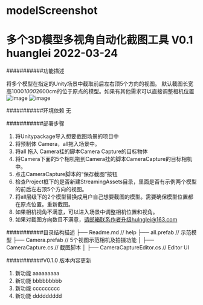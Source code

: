 # modelScreenshot
		
多个3D模型多视角自动化截图工具 V0.1
huanglei 2022-03-24
===========================

###########功能描述

将多个模型在指定的Unity场景中截取前后左右顶5个方向的视图。
默认截图长宽高1000*1000*2600cm的位于原点的模型。如果有其他需求可以直接调整相机位置
![image](https://user-images.githubusercontent.com/17068469/159889375-8b649e2d-66a8-4035-9843-87beb0b4c5e1.png)
![image](https://user-images.githubusercontent.com/17068469/159889495-f942da7e-abcc-4587-929f-b690164db9ff.png)


###########环境依赖
无

###########部署步骤
1. 将Unitypackage导入想要截图场景的项目中
2. 将预制体 Camera，all拖入场景中。
3. 将all 拖入 Camera挂的脚本Camera Capture的目标物体
4. 将Camera下面的5个相机拖到Camera挂的脚本CameraCapture的目标相机中。
5. 点击CameraCapture脚本的“保存截图”按钮
6. 检查Project框下的是否新建StreamingAssets目录，里面是否有示例两个模型的前后左右顶5个方向的视图。
7. 将all层级下的2个模型替换成用户自己想要截图的模型。需要确保模型位置都在原点位置。重新截图。
8. 如果相机视角不满意，可以进入场景中调整相机位置和视角。
9. 如果对截图方向数目不满意，请邮箱联系作者升级hulnglei@163.com

###########目录结构描述
├── Readme.md                   // help
├── all.prefab                  // 示范模型
├── Camera.prefab               // 5个视图示范相机及拍摄功能
│   ├── CameraCapture.cs		// 截图脚本
│   ├── CameraCaptureEditor.cs	// Editor UI




###########V0.1.0 版本内容更新
1. 新功能     aaaaaaaaa
2. 新功能     bbbbbbbbb
3. 新功能     ccccccccc
4. 新功能     ddddddddd

